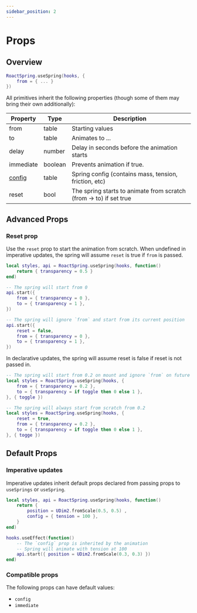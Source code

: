```yaml
---
sidebar_position: 2
---
```


# Props

## Overview

```lua
RoactSpring.useSpring(hooks, {
    from = { ... }
})
```

All primitives inherit the following properties (though some of them may bring their own additionally):

| Property | Type | Description  |
| ----------- | ----------- | ---- |
| from | table | Starting values |
| to | table | Animates to ... |
| delay | number | Delay in seconds before the animation starts |
| immediate | boolean | Prevents animation if true. |
| [config](configs) | table | Spring config (contains mass, tension, friction, etc) |
| reset | bool | The spring starts to animate from scratch (from -> to) if set true |

## Advanced Props

### Reset prop

Use the `reset` prop to start the animation from scratch. When undefined in imperative updates, the spring will assume `reset` is true if `from` is passed. 

```lua
local styles, api = RoactSpring.useSpring(hooks, function()
    return { transparency = 0.5 }
end)

-- The spring will start from 0
api.start({
    from = { transparency = 0 },
    to = { transparency = 1 },
})

-- The spring will ignore `from` and start from its current position
api.start({
    reset = false,
    from = { transparency = 0 },
    to = { transparency = 1 },
})
```

In declarative updates, the spring will assume reset is false if reset is not passed in.

```lua
-- The spring will start from 0.2 on mount and ignore `from` on future updates
local styles = RoactSpring.useSpring(hooks, {
    from = { transparency = 0.2 },
    to = { transparency = if toggle then 0 else 1 },
}, { toggle })

-- The spring will always start from scratch from 0.2
local styles = RoactSpring.useSpring(hooks, {
    reset = true,
    from = { transparency = 0.2 },
    to = { transparency = if toggle then 0 else 1 },
}, { togge })
```

## Default Props

### Imperative updates

Imperative updates inherit default props declared from passing props to `useSprings` or `useSpring`.

```lua
local styles, api = RoactSpring.useSpring(hooks, function()
    return {
        position = UDim2.fromScale(0.5, 0.5) ,
        config = { tension = 100 },
    }
end)

hooks.useEffect(function()
    -- The `config` prop is inherited by the animation
    -- Spring will animate with tension at 100
    api.start({ position = UDim2.fromScale(0.3, 0.3) })
end)
```

### Compatible props

The following props can have default values:

* `config`
* `immediate`
